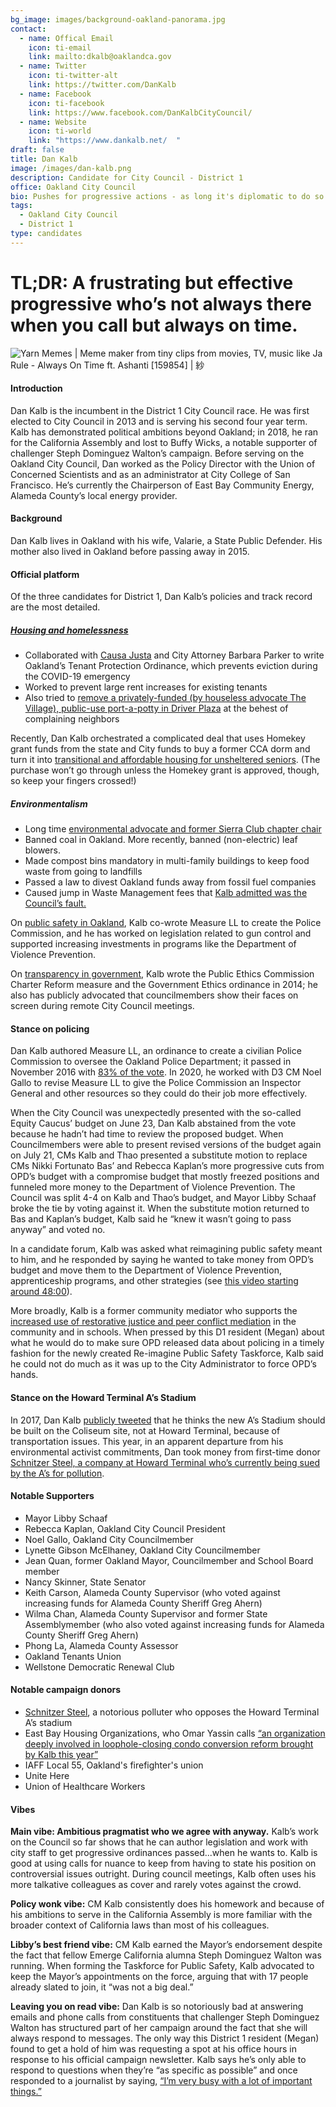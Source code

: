```yaml
---
bg_image: images/background-oakland-panorama.jpg
contact:
  - name: Offical Email
    icon: ti-email
    link: mailto:dkalb@oaklandca.gov
  - name: Twitter
    icon: ti-twitter-alt
    link: https://twitter.com/DanKalb
  - name: Facebook
    icon: ti-facebook
    link: https://www.facebook.com/DanKalbCityCouncil/
  - name: Website
    icon: ti-world
    link: "https://www.dankalb.net/  "
draft: false
title: Dan Kalb
image: /images/dan-kalb.png
description: Candidate for City Council - District 1
office: Oakland City Council
bio: Pushes for progressive actions - as long it's diplomatic to do so
tags:
  - Oakland City Council
  - District 1
type: candidates
---
```

# TL;DR: A frustrating but effective progressive who’s not always there when you call but always on time.

![Yarn Memes | Meme maker from tiny clips from movies, TV, music like Ja Rule  - Always On Time ft. Ashanti \[159854\] | 紗](/images/dan-kalb-meme.gif)

#### Introduction

Dan Kalb is the incumbent in the District 1 City Council race. He was first elected to City Council in 2013 and is serving his second four year term. Kalb has demonstrated political ambitions beyond Oakland; in 2018, he ran for the California Assembly and lost to Buffy Wicks, a notable supporter of challenger Steph Dominguez Walton’s campaign. Before serving on the Oakland City Council, Dan worked as the Policy Director with the Union of Concerned Scientists and as an administrator at City College of San Francisco. He’s currently the Chairperson of East Bay Community Energy, Alameda County’s local energy provider.

#### Background

Dan Kalb lives in Oakland with his wife, Valarie, a State Public Defender. His mother also lived in Oakland before passing away in 2015.

#### Official platform

Of the three candidates for District 1, Dan Kalb’s policies and track record are the most detailed. 

##### [Housing and homelessness](https://www.dankalb.net/single-post/2016/03/22/Title-Title2)

* Collaborated with [Causa Justa](https://cjjc.org/) and City Attorney Barbara Parker to write Oakland’s Tenant Protection Ordinance, which prevents eviction during the COVID-19 emergency
* Worked to prevent large rent increases for existing tenants
* Also tried to [remove a privately-funded (by houseless advocate The Village), public-use port-a-potty in Driver Plaza](https://thestreetspirit.org/2020/08/01/oaklands-driver-plaza-longtime-hub-for-black-seniors-can-keep-its-port-a-potty-for-now/) at the behest of complaining neighbors

Recently, Dan Kalb orchestrated a complicated deal that uses Homekey grant funds from the state and City funds to buy a former CCA dorm and turn it into [transitional and affordable housing for unsheltered seniors](https://www.oaklandca.gov/news/2020/city-of-oakland-nears-deal-to-transform-dormitory-into-transitional-affordable-housing). (The purchase won’t go through unless the Homekey grant is approved, though, so keep your fingers crossed!)

##### Environmentalism

* Long time [environmental advocate and former Sierra Club chapter chair](https://www.dankalb.net/single-post/2016/03/22/Title-Title)
* Banned coal in Oakland. More recently, banned (non-electric) leaf blowers.
* Made compost bins mandatory in multi-family buildings to keep food waste from going to landfills
* Passed a law to divest Oakland funds away from fossil fuel companies
* Caused jump in Waste Management fees that [Kalb admitted was the Council’s fault.](https://www.sfchronicle.com/bayarea/article/Oaklanders-furious-over-unexpected-jumps-in-6405446.php)

On [public safety in Oakland](https://www.dankalb.net/single-post/2017/06/15/Improving-Public-Safety-and-Preventing-Crime), Kalb co-wrote Measure LL to create the Police Commission, and he has worked on legislation related to gun control and supported increasing investments in programs like the Department of Violence Prevention.

On [transparency in government](https://www.dankalb.net/single-post/2016/03/22/Title-Title-2), Kalb wrote the Public Ethics Commission Charter Reform measure and the Government Ethics ordinance in 2014; he also has publicly advocated that councilmembers show their faces on screen during remote City Council meetings.

#### Stance on policing

Dan Kalb authored Measure LL, an ordinance to create a civilian Police Commission to oversee the Oakland Police Department; it passed in November 2016 with [83% of the vote](https://ballotpedia.org/Oakland,_California,_Civilian_Police_Commission,_Measure_LL_(November_2016)). In 2020, he worked with D3 CM Noel Gallo to revise Measure LL to give the Police Commission an Inspector General and other resources so they could do their job more effectively.

When the City Council was unexpectedly presented with the so-called Equity Caucus’ budget on June 23, Dan Kalb abstained from the vote because he hadn’t had time to review the proposed budget. When Councilmembers were able to present revised versions of the budget again on July 21, CMs Kalb and Thao presented a substitute motion to replace CMs Nikki Fortunato Bas’ and Rebecca Kaplan’s more progressive cuts from OPD’s budget with a compromise budget that mostly freezed positions and funneled more money to the Department of Violence Prevention. The Council was split 4-4 on Kalb and Thao’s budget, and Mayor Libby Schaaf broke the tie by voting against it. When the substitute motion returned to Bas and Kaplan’s budget, Kalb said he “knew it wasn’t going to pass anyway” and voted no.

In a candidate forum, Kalb was asked what reimagining public safety meant to him, and he responded by saying he wanted to take money from OPD’s budget and move them to the Department of Violence Prevention, apprenticeship programs, and other strategies (see [this video starting around 48:00](https://www.facebook.com/133541853374505/videos/298842841421549)).

More broadly, Kalb is a former community mediator who supports the [increased use of restorative justice and peer conflict mediation](https://www.dankalb.net/single-post/2017/06/15/Supporting-Youth-and-Quality-Education) in the community and in schools. When pressed by this D1 resident (Megan) about what he would do to make sure OPD released data about policing in a timely fashion for the newly created Re-imagine Public Safety Taskforce, Kalb said he could not do much as it was up to the City Administrator to force OPD’s hands.

#### Stance on the Howard Terminal A’s Stadium

In 2017, Dan Kalb [publicly tweeted](https://twitter.com/DanKalb/status/831693725399027712?s=20) that he thinks the new A’s Stadium should be built on the Coliseum site, not at Howard Terminal, because of transportation issues. This year, in an apparent departure from his environmental activist commitments, Dan took money from first-time donor [Schnitzer Steel, a company at Howard Terminal who’s currently being sued by the A’s for pollution](https://www.patreon.com/posts/anti-tenant-org-40307735).

#### Notable Supporters

* Mayor Libby Schaaf
* Rebecca Kaplan, Oakland City Council President
* Noel Gallo, Oakland City Councilmember
* Lynette Gibson McElhaney, Oakland City Councilmember
* Jean Quan, former Oakland Mayor, Councilmember and School Board member
* Nancy Skinner, State Senator
* Keith Carson, Alameda County Supervisor (who voted against increasing funds for Alameda County Sheriff Greg Ahern)
* Wilma Chan, Alameda County Supervisor and former State Assemblymember (who also voted against increasing funds for Alameda County Sheriff Greg Ahern)
* Phong La, Alameda County Assessor
* Oakland Tenants Union
* Wellstone Democratic Renewal Club

#### Notable campaign donors

* [Schnitzer Steel](https://www.patreon.com/posts/anti-tenant-org-40307735), a notorious polluter who opposes the Howard Terminal A’s stadium
* East Bay Housing Organizations, who Omar Yassin calls [“an organization deeply involved in loophole-closing condo conversion reform brought by Kalb this year”](https://www.patreon.com/posts/anti-tenant-org-40307735)
* IAFF Local 55, Oakland's firefighter's union
* Unite Here
* Union of Healthcare Workers

#### Vibes

**Main vibe: Ambitious pragmatist who we agree with anyway.** Kalb’s work on the Council so far shows that he can author legislation and work with city staff to get progressive ordinances passed...when he wants to. Kalb is good at using calls for nuance to keep from having to state his position on controversial issues outright. During council meetings, Kalb often uses his more talkative colleagues as cover and rarely votes against the crowd.

**Policy wonk vibe:** CM Kalb consistently does his homework and because of his ambitions to serve in the California Assembly is more familiar with the broader context of California laws than most of his colleagues.

**Libby’s best friend vibe:** CM Kalb earned the Mayor’s endorsement despite the fact that fellow Emerge California alumna Steph Dominguez Walton was running. When forming the Taskforce for Public Safety, Kalb advocated to keep the Mayor’s appointments on the force, arguing that with 17 people already slated to join, it “was not a big deal.”

**Leaving you on read vibe:** Dan Kalb is so notoriously bad at answering emails and phone calls from constituents that challenger Steph Dominguez Walton has structured part of her campaign around the fact that she will always respond to messages. The only way this District 1 resident (Megan) found to get a hold of him was requesting a spot at his office hours in response to his official campaign newsletter. Kalb says he’s only able to respond to questions when they’re “as specific as possible” and once responded to a journalist by saying, [“I’m very busy with a lot of important things.”](https://thestreetspirit.org/2020/08/01/oaklands-driver-plaza-longtime-hub-for-black-seniors-can-keep-its-port-a-potty-for-now/)